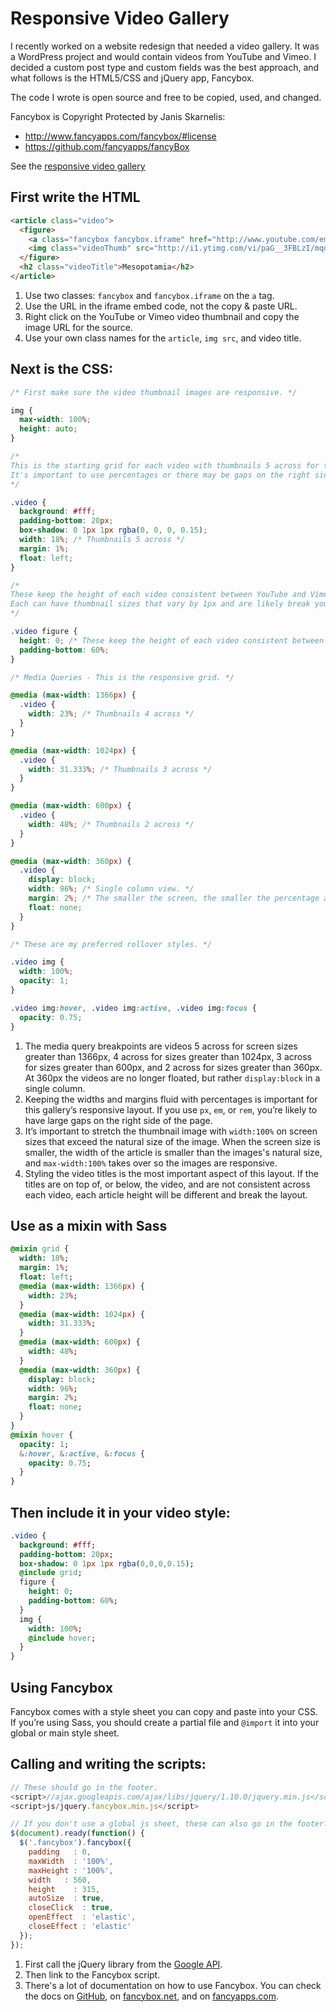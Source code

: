 # Responsive Video Gallery

I recently worked on a website redesign that needed a video gallery. It was a WordPress project and would contain videos from YouTube and Vimeo. I decided a custom post type and custom fields was the best approach, and what follows is the HTML5/CSS and jQuery app, Fancybox.

The code I wrote is open source and free to be copied, used, and changed.

Fancybox is Copyright Protected by Janis Skarnelis:

+ http://www.fancyapps.com/fancybox/#license
+ https://github.com/fancyapps/fancyBox

See the <a href="http://responsivevideogallery.com" target="_blank">responsive video gallery</a>

## First write the HTML

```html
<article class="video">
  <figure>
    <a class="fancybox fancybox.iframe" href="http://www.youtube.com/embed/paG__3FBLzI">
    <img class="videoThumb" src="http://i1.ytimg.com/vi/paG__3FBLzI/mqdefault.jpg"></a>
  </figure>
  <h2 class="videoTitle">Mesopotamia</h2>
</article>
```

1. Use two classes: `fancybox` and `fancybox.iframe` on the `a` tag.
2. Use the URL in the iframe embed code, not the copy & paste URL.
3. Right click on the YouTube or Vimeo video thumbnail and copy the image URL for the source.
4. Use your own class names for the `article`, `img src`, and video title.

## Next is the CSS:

```css
/* First make sure the video thumbnail images are responsive. */

img {
  max-width: 100%;
  height: auto;
}

/* 
This is the starting grid for each video with thumbnails 5 across for the largest screen size.
It's important to use percentages or there may be gaps on the right side of the page. 
*/

.video {
  background: #fff;
  padding-bottom: 20px;
  box-shadow: 0 1px 1px rgba(0, 0, 0, 0.15);
  width: 18%; /* Thumbnails 5 across */
  margin: 1%;
  float: left;
}

/* 
These keep the height of each video consistent between YouTube and Vimeo. 
Each can have thumbnail sizes that vary by 1px and are likely break your layout. 
*/

.video figure {
  height: 0; /* These keep the height of each video consistent between YouTube and Vimeo, which have thumbnail sizes that vary by 1px and can break your layout. */
  padding-bottom: 60%;
}

/* Media Queries - This is the responsive grid. */

@media (max-width: 1366px) {
  .video {
    width: 23%; /* Thumbnails 4 across */
  }
}

@media (max-width: 1024px) {
  .video {
    width: 31.333%; /* Thumbnails 3 across */
  }
}

@media (max-width: 600px) {
  .video {
    width: 48%; /* Thumbnails 2 across */
  }
}

@media (max-width: 360px) {
  .video {
    display: block;
    width: 96%; /* Single column view. */
    margin: 2%; /* The smaller the screen, the smaller the percentage actually is. */
    float: none;
  }
}

/* These are my preferred rollover styles. */

.video img {
  width: 100%;
  opacity: 1;
}

.video img:hover, .video img:active, .video img:focus {
  opacity: 0.75;
}
```

1. The media query breakpoints are videos 5 across for screen sizes greater than 1366px, 4 across for sizes greater than 1024px, 3 across for sizes greater than 600px, and 2 across for sizes greater than 360px. At 360px the videos are no longer floated, but rather `display:block` in a single column.
2. Keeping the widths and margins fluid with percentages is important for this gallery’s responsive layout. If you use `px`, `em`, or `rem`, you’re likely to have large gaps on the right side of the page.
3. It’s important to stretch the thumbnail image with `width:100%` on screen sizes that exceed the natural size of the image. When the screen size is smaller, the width of the article is smaller than the images's natural size, and `max-width:100%` takes over so the images are responsive.
4. Styling the video titles is the most important aspect of this layout. If the titles are on top of, or below, the video, and are not consistent across each video, each article height will be different and break the layout.

## Use as a mixin with Sass

```sass
@mixin grid {
  width: 18%;
  margin: 1%;
  float: left;
  @media (max-width: 1366px) {
    width: 23%;
  }
  @media (max-width: 1024px) {
    width: 31.333%;
  }
  @media (max-width: 600px) {
    width: 48%;
  }
  @media (max-width: 360px) {
    display: block;
    width: 96%;
    margin: 2%;
    float: none;
  }
}
@mixin hover {
  opacity: 1;
  &:hover, &:active, &:focus {
    opacity: 0.75;
  }
}
```

## Then include it in your video style:

```sass
.video {
  background: #fff;
  padding-bottom: 20px;
  box-shadow: 0 1px 1px rgba(0,0,0,0.15);
  @include grid;
  figure {
    height: 0;
    padding-bottom: 60%;
  }
  img {
    width: 100%;
    @include hover;
  }
}
```

## Using Fancybox

Fancybox comes with a style sheet you can copy and paste into your CSS. If you’re using Sass, you should create a partial file and `@import` it into your global or main style sheet.

## Calling and writing the scripts:

```javascript
// These should go in the footer.
<script>//ajax.googleapis.com/ajax/libs/jquery/1.10.0/jquery.min.js</script>
<script>js/jquery.fancybox.min.js</script>

// If you don't use a global js sheet, these can also go in the footer.
$(document).ready(function() {
  $('.fancybox').fancybox({
    padding   : 0,
    maxWidth  : '100%',
    maxHeight : '100%',
    width   : 560,
    height    : 315,
    autoSize  : true,
    closeClick  : true,
    openEffect  : 'elastic',
    closeEffect : 'elastic'
  });
});
```

1. First call the jQuery library from the <a href="https://developers.google.com/speed/libraries/devguide#jquery" target="_blank">Google API</a>.
2. Then link to the Fancybox script.
3. There's a lot of documentation on how to use Fancybox. You can check the docs on <a href="https://github.com/fancyapps/fancyBox" target="_blank">GitHub</a>, on <a href="http://fancybox.net/" target="_blank">fancybox.net</a>, and on <a href="http://fancyapps.com/fancybox/" target="_blank">fancyapps.com</a>.